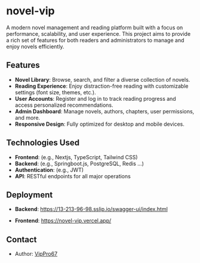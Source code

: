 # novel-vip

A modern novel management and reading platform built with a focus on performance, scalability, and user experience. This project aims to provide a rich set of features for both readers and administrators to manage and enjoy novels efficiently.

## Features

- **Novel Library**: Browse, search, and filter a diverse collection of novels.
- **Reading Experience**: Enjoy distraction-free reading with customizable settings (font size, themes, etc.).
- **User Accounts**: Register and log in to track reading progress and access personalized recommendations.
- **Admin Dashboard**: Manage novels, authors, chapters, user permissions, and more.
- **Responsive Design**: Fully optimized for desktop and mobile devices.

## Technologies Used

- **Frontend**: (e.g., Nextjs, TypeScript, Tailwind CSS)
- **Backend**: (e.g., Springboot.js, PostgreSQL, Redis ...)
- **Authentication**: (e.g., JWT)
- **API**: RESTful endpoints for all major operations

## Deployment

- **Backend**: https://13-213-96-98.sslip.io/swagger-ui/index.html

- **Frontend**: https://novel-vip.vercel.app/

## Contact

- Author: [VipPro67](https://github.com/VipPro67)

